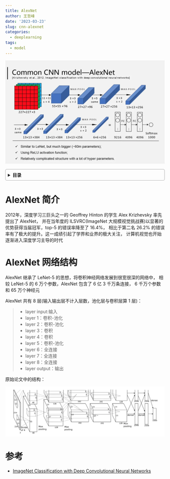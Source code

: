 ```yaml
---
title: AlexNet
author: 王哲峰
date: '2023-03-23'
slug: cnn-alexnet
categories:
  - deeplearning
tags:
  - model
---
```


![img](images/alexnet-slide.png)

<style>
details {
    border: 1px solid #aaa;
    border-radius: 4px;
    padding: .5em .5em 0;
}
summary {
    font-weight: bold;
    margin: -.5em -.5em 0;
    padding: .5em;
}
details[open] {
    padding: .5em;
}
details[open] summary {
    border-bottom: 1px solid #aaa;
    margin-bottom: .5em;
}
</style>

<details><summary>目录</summary><p>

- [AlexNet 简介](#alexnet-简介)
- [AlexNet 网络结构](#alexnet-网络结构)
- [参考](#参考)
</p></details><p></p>

# AlexNet 简介

2012年，深度学习三巨头之一的 Geoffrey Hinton 的学生 Alex Krizhevsky 率先提出了 AlexNet，
并在当年度的 ILSVRC(ImageNet 大规模视觉挑战赛)以显著的优势获得当届冠军，top-5 的错误率降至了 16.4%，
相比于第二名 26.2% 的错误率有了极大的提升。这一成绩引起了学界和业界的极大关注，
计算机视觉也开始逐渐进入深度学习主导的时代

# AlexNet 网络结构

AlexNet 继承了 LeNet-5 的思想，将卷积神经网络发展到很宽很深的网络中，
相较 LeNet-5 的 6 万个参数，AlexNet 包含了 6 亿 3 千万条连接，
6 千万个参数和 65 万个神经元

AlexNet 共有 8 层(输入输出层不计入层数，池化层与卷积层算 1 层)：

> * layer input:输入 
> * layer 1：卷积-池化 
> * layer 2：卷积-池化
> * layer 3：卷积
> * layer 4：卷积
> * layer 5：卷积-池化
> * layer 6：全连接
> * layer 7：全连接
> * layer 8：全连接
> * layer output：输出

原始论文中的结构：

![img](images/alexnet.png)






# 参考

* [ImageNet Classification with Deep Convolutional Neural Networks](https://proceedings.neurips.cc/paper/2012/file/c399862d3b9d6b76c8436e924a68c45b-Paper.pdf?ref=blog.paperspace.com)